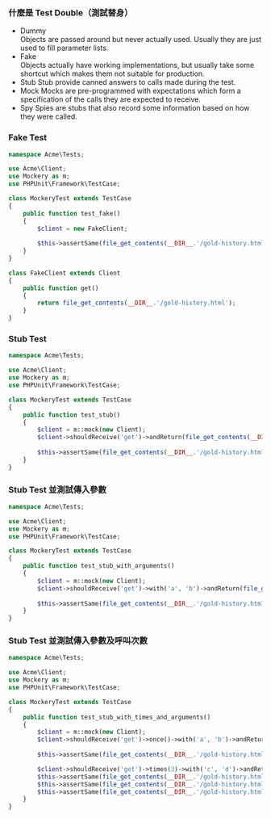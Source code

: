 ### 什麼是 Test Double（測試替身）

- Dummy  
    Objects are passed around but never actually used. Usually they are just used to fill parameter lists.
- Fake  
    Objects actually have working implementations, but usually take some shortcut which makes them not suitable for production.
- Stub
    Stub provide canned answers to calls made during the test.
- Mock
    Mocks are pre-programmed with expectations which form a specification of the calls they are expected to receive.
- Spy
    Spies are stubs that also record some information based on how they were called.


### Fake Test

```php
namespace Acme\Tests;

use Acme\Client;
use Mockery as m;
use PHPUnit\Framework\TestCase;

class MockeryTest extends TestCase
{
    public function test_fake() 
    {
        $client = new FakeClient;
 
        $this->assertSame(file_get_contents(__DIR__.'/gold-history.html'), $client->get());
    }
} 

class FakeClient extends Client 
{
    public function get() 
    {
        return file_get_contents(__DIR__.'/gold-history.html');
    }
}
```

### Stub Test

```php
namespace Acme\Tests;

use Acme\Client;
use Mockery as m;
use PHPUnit\Framework\TestCase;

class MockeryTest extends TestCase
{
    public function test_stub() 
    {
        $client = m::mock(new Client);
        $client->shouldReceive('get')->andReturn(file_get_contents(__DIR__.'/gold-history.html'));
 
        $this->assertSame(file_get_contents(__DIR__.'/gold-history.html'), $client->get());
    }
} 
```

### Stub Test 並測試傳入參數

```php
namespace Acme\Tests;

use Acme\Client;
use Mockery as m;
use PHPUnit\Framework\TestCase;

class MockeryTest extends TestCase
{
    public function test_stub_with_arguments() 
    {
        $client = m::mock(new Client);
        $client->shouldReceive('get')->with('a', 'b')->andReturn(file_get_contents(__DIR__.'/gold-history.html'));
 
        $this->assertSame(file_get_contents(__DIR__.'/gold-history.html'), $client->get('a', 'b'));
    }
} 
```

### Stub Test 並測試傳入參數及呼叫次數

```php
namespace Acme\Tests;

use Acme\Client;
use Mockery as m;
use PHPUnit\Framework\TestCase;

class MockeryTest extends TestCase
{
    public function test_stub_with_times_and_arguments() 
    {
        $client = m::mock(new Client);
        $client->shouldReceive('get')->once()->with('a', 'b')->andReturn(file_get_contents(__DIR__.'/gold-history.html'));
 
        $this->assertSame(file_get_contents(__DIR__.'/gold-history.html'), $client->get('a', 'b'));

        $client->shouldReceive('get')->times(3)->with('c', 'd')->andReturn(file_get_contents(__DIR__.'/gold-history.html'));
        $this->assertSame(file_get_contents(__DIR__.'/gold-history.html'), $client->get('a', 'b'));
        $this->assertSame(file_get_contents(__DIR__.'/gold-history.html'), $client->get('a', 'b'));
        $this->assertSame(file_get_contents(__DIR__.'/gold-history.html'), $client->get('a', 'b'));
    }
} 
```